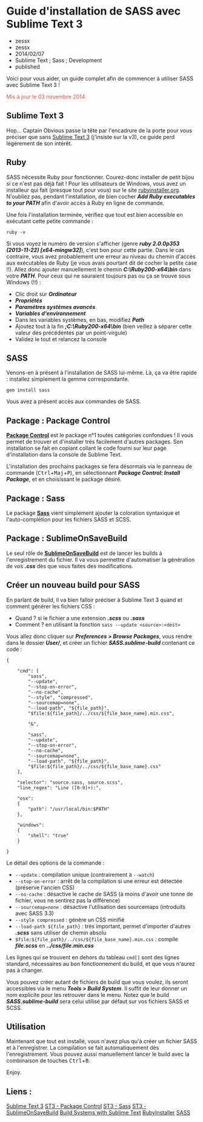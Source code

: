 # Guide d'installation de SASS avec Sublime Text 3
- zessx
- zessx
- 2014/02/07
- Sublime Text ; Sass ; Development
- published

Voici pour vous aider, un guide complet afin de commencer à utiliser SASS avec Sublime Text 3 !

<span style="color:#E74D3C">Mis à jour le 03 novembre 2014</span>

## Sublime Text 3

Hop... Captain Obvious passe la tête par l'encadrure de la porte pour vous préciser que sans [Sublime Text 3](http://www.sublimetext.com/3) (j'insiste sur la v3), ce guide perd légèrement de son intérêt.

## Ruby

SASS nécessite Ruby pour fonctionner. Courez-donc installer de petit bijou si ce n'est pas déjà fait !
Pour les utilisateurs de Windows, vous avez un installeur qui fait (presque tout pour vous) sur le site [rubyinstaller.org](http://rubyinstaller.org/downloads/). N'oubliez pas, pendant l'installation, de bien cocher ***Add Ruby executables to your PATH*** afin d'avoir accès à Ruby en ligne de commande.

Une fois l'installation terminée, vérifiez que tout est bien accessible en exécutant cette petite commande :

	ruby -v

Si vous voyez le numéro de version s'afficher (genre ***ruby 2.0.0p353 (2013-11-22) [x64-mingw32]***), c'est bon pour cette partie. Dans le cas contraire, vous avez probablement une erreur au niveau du chemin d'accès aux exécutables de Ruby (je vous avais pourtant dit de cocher la petite case !!).
Allez donc ajouter manuellement le chemin ***C:\Ruby200-x64\bin*** dans votre ***PATH***. Pour ceux qui ne sauraient toujours pas ou ça se trouve sous Windows (!!) :

 - Clic droit sur ***Ordinateur***
 - ***Propriétés***
 - ***Paramètres systèmes avancés***
 - ***Variables d'environnement***
 - Dans les variables systèmes, en bas, modifiez ***Path***
 - Ajoutez tout à la fin ***;C:\Ruby200-x64\bin*** (bien veillez à séparer cette valeur des précédentes par un point-virgule)
 - Validez le tout et relancez la console

## SASS

Venons-en à présent à l'installation de SASS lui-même. Là, ça va être rapide : installez simplement la gemme correspondante.

	gem install sass

Vous avez a présent accès aux commandes de SASS.

## Package : Package Control

[**Package Control**](https://sublime.wbond.net/installation) est le package n°1 toutes catégories confondues !
Il vous permet de trouver et d'installer très facilement d'autres packages. Son installation se fait en copiant collant le code fourni sur leur page d'installation dans la console de Sublime Text.

L'installation des prochains packages se fera désormais via le panneau de commande (<kbd>Ctrl</kbd>+<kbd>Maj</kbd>+<kbd>P</kbd>), en sélectionnant ***Package Control: Install Package***, et en choisissant le package désiré.

## Package : Sass

Le package [**Sass**](https://sublime.wbond.net/packages/Sass) vient simplement ajouter la coloration syntaxique et l'auto-complétion pour les fichiers SASS et SCSS.

## Package : SublimeOnSaveBuild

Le seul rôle de [**SublimeOnSaveBuild**](https://sublime.wbond.net/packages/SublimeOnSaveBuild) est de lancer les builds à l'enregistrement du fichier. Il va vous permettre d'automatiser la génération de vos ***.css*** dès que vous faites des modifications.

## Créer un nouveau build pour SASS

En parlant de build, il va bien falloir préciser à Sublime Text 3 quand et comment générer les fichiers CSS :

 - Quand ? si le fichier a une extension ***.scss*** ou ***.sass***
 - Comment ? en utilisant la fonction `sass --update <source>:<dest>`

Vous allez donc cliquer sur ***Preferences > Browse Packages***, vous rendre dans le dossier ***User/***, et créer un fichier ***SASS.sublime-build*** contenant ce code :

	{

		"cmd": [
			"sass",
			"--update",
			"--stop-on-error",
			"--no-cache",
			"--style", "compressed",
			"--sourcemap=none",
			"--load-path", "${file_path}",
			"$file:${file_path}/../css/${file_base_name}.min.css",

			"&",

			"sass",
			"--update",
			"--stop-on-error",
			"--no-cache",
			"--sourcemap=none",
			"--load-path", "${file_path}",
			"$file:${file_path}/../css/${file_base_name}.css"
		],

		"selector": "source.sass, source.scss",
		"line_regex": "Line ([0-9]+):",

		"osx":
		{
			"path": "/usr/local/bin:$PATH"
		},

		"windows":
		{
			"shell": "true"
		}

	}

Le détail des options de la commande :

 - `--update` : compilation unique (contrairement à `--watch`)
 - `--stop-on-error` : arrêt de la compilation si une erreur est détectée (préserve l'ancien CSS)
 - `--no-cache` : désactive le cache de SASS (à moins d'avoir une tonne de fichier, vous ne sentirez pas la différence)
 - `--sourcemap=none` : désactive l'utilisation des sourcemaps (introduits avec SASS 3.3)
 - `--style compressed` : génère un CSS minifié
 - `--load-path ${file_path}` : très important, permet d'importer d'autres ***.scss*** sans utiliser de chemin absolu
 - `$file:${file_path}/../css/${file_base_name}.min.css` : compile ***file.scss*** en ***../css/file.min.css***

Les lignes qui se trouvent en dehors du tableau `cmd[]` sont des lignes standard, nécessaires au bon fonctionnement du build, et que vous n'aurez pas à changer.

Vous pouvez créer autant de fichiers de build que vous voulez, ils seront accessibles via le menu ***Tools > Build System***. Il suffit de leur donner un nom explicite pour les retrouver dans le menu. Notez que le build ***SASS.sublime-build*** sera celui utilisé par défaut sur vos fichiers SASS et SCSS.

## Utilisation

Maintenant que tout est installé, vous n'avez plus qu'à créer un fichier SASS et à l'enregistrer. La compilation se fait automatiquement dès l'enregistrement.
Vous pouvez aussi manuellement lancer le build avec la combinaison de touches <kbd>Ctrl</kbd>+<kbd>B</kbd>.

Enjoy.

## Liens :
[Sublime Text 3](http://www.sublimetext.com/3)
[ST3 - Package Control](https://sublime.wbond.net/installation)
[ST3 - Sass](https://sublime.wbond.net/packages/Sass)
[ST3 - SublimeOnSaveBuild](https://sublime.wbond.net/packages/SublimeOnSaveBuild)
[Build Systems with Sublime Text](http://docs.sublimetext.info/en/latest/reference/build_systems.html)
[RubyInstaller](http://www.rubyinstaller.org/downloads/)
[SASS](http://sass-lang.com/)